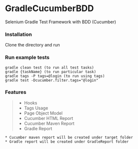 # GradleCucumberBDD

Selenium Gradle Test Framework with BDD (Cucumber)

### Installation

Clone the directory and run

### Run example tests
```
gradle clean test (to run all test tasks)
gradle {taskName} (to run particular task)
gradle tags -P tags=@login (to run using tags)
gradle test -Dcucumber.filter.tags="@login"
```

### Features

> * Hooks
> * Tags Usage
> * Page Object Model
> * Cucumber HTML Report
> * Cucumber Maven Report
> * Gradle Report

```
* Cucumber maven report will be created under target folder
* Gradle report will be created under GradleReport folder
```
